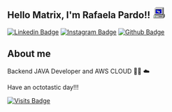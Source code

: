 ## Hello Matrix, I'm Rafaela Pardo!! <img src=https://github.com/TheDudeThatCode/TheDudeThatCode/blob/master/Assets/PC.gif width="30">


[![Linkedin Badge](https://img.shields.io/badge/-LinkedIn-blue?style=&logo=LinkedIn&logoColor=white&link=https://br.linkedin.com/in/rafaela-pardo-0521b4148)](https://br.linkedin.com/in/rafaela-pardo-0521b4148)
[![Instagram Badge](https://img.shields.io/badge/Instagram-E4405F?style=&logo=instagram&logoColor=white&link=https://www.instagram.com/pardorafaela/?hl=pt)](https://www.instagram.com/pardorafaela/?hl=pt)
[![Github Badge](https://img.shields.io/badge/-Github-000?style=flat-square&logo=Github&logoColor=white&link=https://github.com/pardorafaela)](https://github.com/pardorafaela)


## About me 

Backend JAVA Developer and AWS CLOUD  👩‍💻 :cloud:



Have an octotastic day!!!

[![Visits Badge](https://badges.pufler.dev/visits/pardorafaela/pardorafaela)](https://badges.pufler.dev)



 

